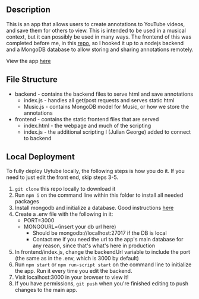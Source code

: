 ## Description
This is an app that allows users to create annotations to YouTube videos, and save them for others to view. This is intended to be used in a musical context, but it can possibly be used in many ways. The frontend of this was completed before me, in this [repo](https://github.com/ospreyelm/uytube), so I hooked it up to a nodejs backend and a MongoDB database to allow storing and sharing annotations remotely.

View the app [here](https://uytube.herokuapp.com)

## File Structure
* backend - contains the backend files to serve html and save annotations
    * index.js - handles all get/post requests and serves static html
    * Music.js - contains MongoDB model for Music, or how we store the annotations
* frontend - contains the static frontend files that are served
    * index.html - the webpage and much of the scripting
    * index.js - the additional scripting I (Julian George) added to connect to backend

## Local Deployment
To fully deploy Uytube locally, the following steps is how you do it. If you need to just edit the front end, skip steps 3-5.
1. `git clone` this repo locally to download it
2. Run `npm i` on the command line within this folder to install all needed packages
3. Install mongodb and initialize a database. Good instructions [here](https://docs.mongodb.com/manual/administration/install-community/)
4. Create a .env file with the following in it:
    * PORT=3000
    * MONGOURL=(insert your db url here)
        * Should be mongodb://localhost:27017 if the DB is local
        * Contact me if you need the url to the app's main database for any reason, since that's what's here in production
5. In frontend/index.js, change the backendUrl variable to include the port (the same as in the .env, which is 3000 by default)
6. Run `npm start` or `npm run-script start` on the command line to initialize the app. Run it every time you edit the backend.
7. Visit localhost:3000 in your browser to view it!
8. If you have permissions, `git push` when you're finished editing to push changes to the main app.
